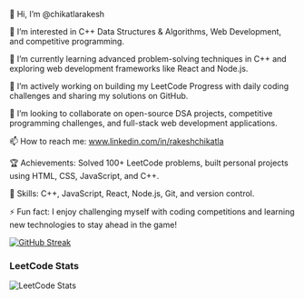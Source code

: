 👋 Hi, I’m @chikatlarakesh

👀 I’m interested in C++ Data Structures & Algorithms, Web Development, and competitive programming.

🌱 I’m currently learning advanced problem-solving techniques in C++ and exploring web development frameworks like React and Node.js.

💼 I’m actively working on building my LeetCode Progress with daily coding challenges and sharing my solutions on GitHub.

💞️ I’m looking to collaborate on open-source DSA projects, competitive programming challenges, and full-stack web development applications.

📫 How to reach me: www.linkedin.com/in/rakeshchikatla

🏆 Achievements: Solved 100+ LeetCode problems, built personal projects using HTML, CSS, JavaScript, and C++.

🔧 Skills: C++, JavaScript, React, Node.js, Git, and version control.

⚡ Fun fact: I enjoy challenging myself with coding competitions and learning new technologies to stay ahead in the game!


[![GitHub Streak](https://streak-stats.demolab.com?user=chikatlarakesh&theme=dark&date_format=j%20M%5B%20Y%5D)](https://git.io/streak-stats)

### LeetCode Stats

![LeetCode Stats](https://leetcard.jacoblin.cool/Rakesh_chikatla)



